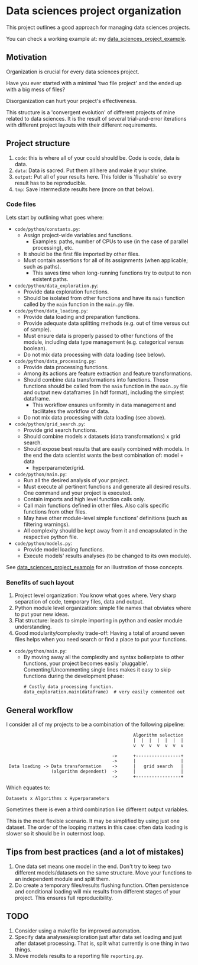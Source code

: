 # Data sciences project organization

This project outlines a good approach for managing data sciences projects.

You can check a working example at: my
[data_sciences_project_example](https://github.com/fmv1992/data_sciences_project_example).


## Motivation

Organization is crucial for every data sciences project.

Have you ever started with a minimal 'two file project' and the ended up with
a big mess of files?

Disorganization can hurt your project's effectiveness.

This structure is a 'convergent evolution' of different projects of mine
related to data sciences. It is the result of several trial-and-error
iterations with different project layouts with their different requirements.

## Project structure

1. `code`: this is where all of your could should be. Code is code, data is
   data.
1. `data`: Data is sacred. Put them all here and make it your shrine.
1. `output`: Put all of your results here. This folder is 'flushable' so every
   result has to be reproducible.
1. `tmp`: Save intermediate results here (more on that below).


### Code files

Lets start by outlining what goes where:
* `code/python/constants.py`: 
    * Assign project-wide variables and functions.
        * Examples: paths, number of CPUs to use (in the case of parallel
          processing), etc.
    * It should be the first file imported by other files.
    * Must contain assertions for all of its assignments (when applicable; such
      as paths).
        * This saves time when long-running functions try to output to non
          existent paths.
* `code/python/data_exploration.py`: 
    * Provide data exploration functions.
    * Should be isolated from other functions and have its `main` function
      called by the `main` function in the `main.py` file.
* `code/python/data_loading.py`: 
    * Provide data loading and preparation functions.
    * Provide adequate data splitting methods (e.g. out of time versus out of
      sample).
    * Must ensure data is properly passed to other functions of the module,
      including data type management (e.g. categorical versus boolean).
    * Do not mix data processing with data loading (see below).
* `code/python/data_processing.py`: 
    * Provide data processing functions.
    * Among its actions are feature extraction and feature transformations.
    * Should combine data transformations into functions. Those functions
      should be called from the `main` function in the `main.py` file and
      output new dataframes (in hdf format), including the simplest dataframe.
        * This workflow ensures uniformity in data management and facilitates
          the workflow of data.
    * Do not mix data processing with data loading (see above).
* `code/python/grid_search.py`: 
    * Provide grid search functions.
    * Should combine models x datasets (data transformations) x grid search.
    * Should expose best results that are easily combined with models. In the
      end the data scientist wants the best combination of: model + data
      + hyperparameter/grid.
* `code/python/main.py`: 
    * Run all the desired analysis of your project.
    * Must execute all pertinent functions and generate all desired results.
      One command and your project is executed.
    * Contain imports and high level function calls only.
    * Call main functions defined in other files. Also calls specific
      functions from other files.
    * May have other module-level simple functions' definitions (such as
      filtering warnings).
    * All complexity should be kept away from it and encapsulated in the
      respective python file.
* `code/python/models.py`: 
    * Provide model loading functions.
    * Execute models' results analyses (to be changed to its own module).

See
[data_sciences_project_example](https://github.com/fmv1992/data_sciences_project_example)
for an illustration of those concepts.


### Benefits of such layout

1. Project level organization: You know what goes where. Very sharp separation
   of code, temporary files, data and output.
1. Python module level organization: simple file names that obviates where to
   put your new ideas.
1. Flat structure: leads to simple importing in python and easier
   module understanding.
1. Good modularity/complexity trade-off: Having a total of around seven files
   helps when you need search or find a place to put your functions.

<!--
* `code/python/constants.py`: 
* `code/python/data_exploration.py`: 
* `code/python/data_loading.py`: 
* `code/python/data_processing.py`: 
* `code/python/grid_search.py`: 
-->

* `code/python/main.py`: 
    * By moving away all the complexity and syntax boilerplate to other
      functions, your project becomes easily 'pluggable'.
      Comenting/Uncommenting single lines makes it easy to skip functions
      during the development phase:
        ~~~~~~
        # Costly data processing function.
        data_exploration.main(dataframe)  # very easily commented out
        ~~~~~~

<!--
* `code/python/models.py`: 
-->


## General workflow

I consider all of my projects to be a combination of the following pipeline:

~~~~~~
                                                Algorithm selection
                                                |  |  |  |  |  |  |
                                                v  v  v  v  v  v  v

                                        ->      +-----------------+
                                        ->      |                 |
 Data loading -> Data transformation    ->      |   grid search   |
                 (algorithm dependent)  ->      |                 |
                                        ->      +-----------------+
~~~~~~

Which equates to:

~~~~~~
Datasets x Algorithms x Hyperparameters
~~~~~~

Sometimes there is even a third combination like different output variables.

This is the most flexible scenario. It may be simplified by using just one
dataset. The order of the looping matters in this case: often data loading is
slower so it should be in outermost loop.


## Tips from best practices (and a lot of mistakes)

1. One data set means one model in the end. Don't try to keep two different
   models/datasets on the same structure. Move your functions to an independent
   module and split them.
1. Do create a temporary files/results flushing function. Often persistence and
   conditional loading will mix results from different stages of your project.
   This ensures full reproducibility.


## TODO

1. Consider using a makefile for improved automation.
1. Specify data analyses/exploration just after data set loading and just after
   dataset processing. That is, split what currently is one thing in two
   things.
1. Move models results to a reporting file `reporting.py`.
